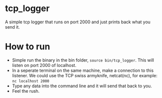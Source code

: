 # tcp_logger
A simple tcp logger that runs on port 2000 and just prints back what you send it.

# How to run

 - Simple run the binary in the bin folder, `source bin/tcp_logger`.
 This will listen on port 2000 of localhost.
 - In a seperate terminal on the same machine, make a connection to this listener. We could use the TCP swiss armyknife, netcat(nc), for example:
    `nc localhost 2000`
 - Type any data into the command line and it will send that back to you.
 - Feel the rush.
